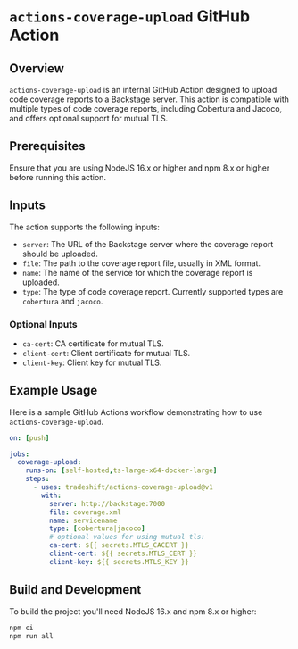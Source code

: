 # `actions-coverage-upload` GitHub Action

## Overview

`actions-coverage-upload` is an internal GitHub Action designed to upload code coverage reports to a Backstage server. This action is compatible with multiple types of code coverage reports, including Cobertura and Jacoco, and offers optional support for mutual TLS.

## Prerequisites

Ensure that you are using NodeJS 16.x or higher and npm 8.x or higher before running this action.

## Inputs

The action supports the following inputs:

- `server`: The URL of the Backstage server where the coverage report should be uploaded.
- `file`: The path to the coverage report file, usually in XML format.
- `name`: The name of the service for which the coverage report is uploaded.
- `type`: The type of code coverage report. Currently supported types are `cobertura` and `jacoco`.

### Optional Inputs

- `ca-cert`: CA certificate for mutual TLS.
- `client-cert`: Client certificate for mutual TLS.
- `client-key`: Client key for mutual TLS.

## Example Usage

Here is a sample GitHub Actions workflow demonstrating how to use `actions-coverage-upload`.

```yaml
on: [push]

jobs:
  coverage-upload:
    runs-on: [self-hosted,ts-large-x64-docker-large]
    steps:
      - uses: tradeshift/actions-coverage-upload@v1
        with:
          server: http://backstage:7000
          file: coverage.xml
          name: servicename
          type: [cobertura|jacoco]
          # optional values for using mutual tls:
          ca-cert: ${{ secrets.MTLS_CACERT }}
          client-cert: ${{ secrets.MTLS_CERT }}
          client-key: ${{ secrets.MTLS_KEY }}
```

## Build and Development

To build the project you'll need NodeJS 16.x and npm 8.x or higher:

```bash
npm ci
npm run all
```
